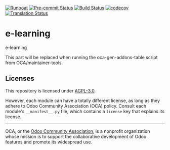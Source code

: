 
[![Runboat](https://img.shields.io/badge/runboat-Try%20me-875A7B.png)](https://runboat.odoo-community.org/builds?repo=OCA/e-learning&target_branch=17.0)
[![Pre-commit Status](https://github.com/OCA/e-learning/actions/workflows/pre-commit.yml/badge.svg?branch=17.0)](https://github.com/OCA/e-learning/actions/workflows/pre-commit.yml?query=branch%3A17.0)
[![Build Status](https://github.com/OCA/e-learning/actions/workflows/test.yml/badge.svg?branch=17.0)](https://github.com/OCA/e-learning/actions/workflows/test.yml?query=branch%3A17.0)
[![codecov](https://codecov.io/gh/OCA/e-learning/branch/17.0/graph/badge.svg)](https://codecov.io/gh/OCA/e-learning)
[![Translation Status](https://translation.odoo-community.org/widgets/e-learning-17-0/-/svg-badge.svg)](https://translation.odoo-community.org/engage/e-learning-17-0/?utm_source=widget)

<!-- /!\ do not modify above this line -->

# e-learning

e-learning

<!-- /!\ do not modify below this line -->

<!-- prettier-ignore-start -->

[//]: # (addons)

This part will be replaced when running the oca-gen-addons-table script from OCA/maintainer-tools.

[//]: # (end addons)

<!-- prettier-ignore-end -->

## Licenses

This repository is licensed under [AGPL-3.0](LICENSE).

However, each module can have a totally different license, as long as they adhere to Odoo Community Association (OCA)
policy. Consult each module's `__manifest__.py` file, which contains a `license` key
that explains its license.

----
OCA, or the [Odoo Community Association](http://odoo-community.org/), is a nonprofit
organization whose mission is to support the collaborative development of Odoo features
and promote its widespread use.
